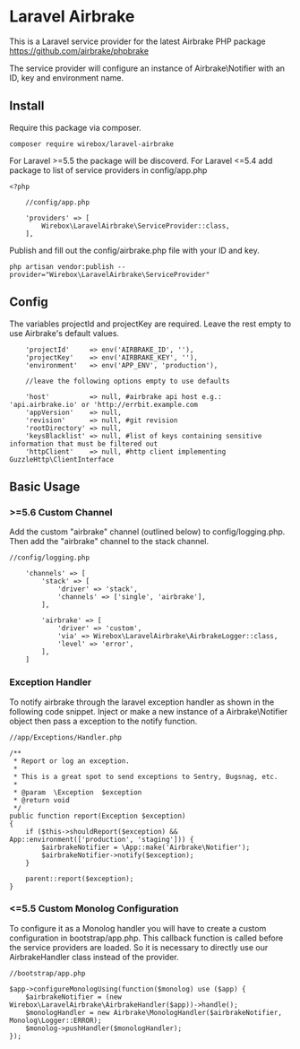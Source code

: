# Laravel Airbrake

This is a Laravel service provider for the latest Airbrake PHP package https://github.com/airbrake/phpbrake

The service provider will configure an instance of Airbrake\Notifier with an ID, key and environment name.

## Install
Require this package via composer.
```
composer require wirebox/laravel-airbrake
```
For Laravel >=5.5 the package will be discoverd. For Laravel <=5.4 add package to list of service providers in config/app.php
```
<?php

    //config/app.php
  
    'providers' => [
        Wirebox\LaravelAirbrake\ServiceProvider::class,
    ],
```
Publish and fill out the config/airbrake.php file with your ID and key.
```
php artisan vendor:publish --provider="Wirebox\LaravelAirbrake\ServiceProvider"
```

## Config
The variables projectId and projectKey are required. Leave the rest empty to use Airbrake's default values.
```
    'projectId'     => env('AIRBRAKE_ID', ''),
    'projectKey'    => env('AIRBRAKE_KEY', ''),
    'environment'   => env('APP_ENV', 'production'),

    //leave the following options empty to use defaults

    'host'          => null, #airbrake api host e.g.: 'api.airbrake.io' or 'http://errbit.example.com
    'appVersion'    => null,
    'revision'      => null, #git revision
    'rootDirectory' => null,
    'keysBlacklist' => null, #list of keys containing sensitive information that must be filtered out
    'httpClient'    => null, #http client implementing GuzzleHttp\ClientInterface
```

## Basic Usage
### >=5.6 Custom Channel
Add the custom "airbrake" channel (outlined below) to config/logging.php. Then add the "airbrake" channel to the stack channel.
```
//config/logging.php

    'channels' => [
        'stack' => [
            'driver' => 'stack',
            'channels' => ['single', 'airbrake'],
        ],

        'airbrake' => [
            'driver' => 'custom',
            'via' => Wirebox\LaravelAirbrake\AirbrakeLogger::class,
            'level' => 'error',
        ],
    ]
```

### Exception Handler
To notify airbrake through the laravel exception handler as shown in the following code snippet. Inject or make a new instance
of a Airbrake\Notifier object then pass a exception to the notify function.

```
//app/Exceptions/Handler.php

/**
 * Report or log an exception.
 *
 * This is a great spot to send exceptions to Sentry, Bugsnag, etc.
 *
 * @param  \Exception  $exception
 * @return void
 */
public function report(Exception $exception)
{
    if ($this->shouldReport($exception) && App::environment(['production', 'staging'])) {
        $airbrakeNotifier = \App::make('Airbrake\Notifier');
        $airbrakeNotifier->notify($exception);
    }

    parent::report($exception);
}
```

### <=5.5 Custom Monolog Configuration 
To configure it as a Monolog handler you will have to create a custom configuration in bootstrap/app.php. This callback function is called 
before the service providers are loaded. So it is necessary to directly use our AirbrakeHandler class instead of the provider.

```
//bootstrap/app.php

$app->configureMonologUsing(function($monolog) use ($app) {
    $airbrakeNotifier = (new Wirebox\LaravelAirbrake\AirbrakeHandler($app))->handle();
    $monologHandler = new Airbrake\MonologHandler($airbrakeNotifier, Monolog\Logger::ERROR);
    $monolog->pushHandler($monologHandler);
});
```
